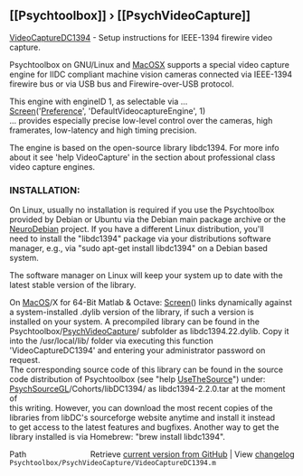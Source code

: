 ## [[Psychtoolbox]] &#8250; [[PsychVideoCapture]]

[VideoCaptureDC1394](VideoCaptureDC1394) - Setup instructions for IEEE-1394 firewire video  
capture.  
  
Psychtoolbox on GNU/Linux and [MacOSX](MacOSX) supports a special video capture  
engine for IIDC compliant machine vision cameras connected via IEEE-1394  
firewire bus or via USB bus and Firewire-over-USB protocol.  
  
This engine with engineID 1, as selectable via ...  
[Screen](Screen)('[Preference](Preference)', 'DefaultVideocaptureEngine', 1)  
... provides especially precise low-level control over the cameras, high  
framerates, low-latency and high timing precision.  
  
The engine is based on the open-source library libdc1394. For more info  
about it see 'help VideoCapture' in the section about professional class  
video capture engines.  
  
### INSTALLATION:  
  
On Linux, usually no installation is required if you use the Psychtoolbox  
provided by Debian or Ubuntu via the Debian main package archive or the  
[NeuroDebian](NeuroDebian) project. If you have a different Linux distribution, you'll  
need to install the "libdc1394" package via your distributions software  
manager, e.g., via "sudo apt-get install libdc1394" on a Debian based  
system.  
  
The software manager on Linux will keep your system up to date with the  
latest stable version of the library.  
  
On [MacOS](MacOS)/X for 64-Bit Matlab & Octave: [Screen](Screen)() links dynamically against  
a system-installed .dylib version of the library, if such a version is  
installed on your system. A precompiled library can be found in the  
Psychtoolbox/[PsychVideoCapture](PsychVideoCapture)/ subfolder as libdc1394.22.dylib. Copy it  
into the /usr/local/lib/ folder via executing this function  
'VideoCaptureDC1394' and entering your administrator password on request.  
The corresponding source code of this library can be found in the source  
code distribution of Psychtoolbox (see "help [UseTheSource](UseTheSource)") under:  
[PsychSourceGL](PsychSourceGL)/Cohorts/libDC1394/ as libdc1394-2.2.0.tar at the moment of  
this writing. However, you can download the most recent copies of the  
libraries from libDC's sourceforge website anytime and install it instead  
to get access to the latest features and bugfixes. Another way to get the  
library installed is via Homebrew: "brew install libdc1394".  
  




<div class="code_header" style="text-align:right;">
  <span style="float:left;">Path&nbsp;&nbsp;</span> <span class="counter">Retrieve <a href=
  "https://raw.github.com/Psychtoolbox-3/Psychtoolbox-3/beta/Psychtoolbox/PsychVideoCapture/VideoCaptureDC1394.m">current version from GitHub</a> | View <a href=
  "https://github.com/Psychtoolbox-3/Psychtoolbox-3/commits/beta/Psychtoolbox/PsychVideoCapture/VideoCaptureDC1394.m">changelog</a></span>
</div>
<div class="code">
  <code>Psychtoolbox/PsychVideoCapture/VideoCaptureDC1394.m</code>
</div>

